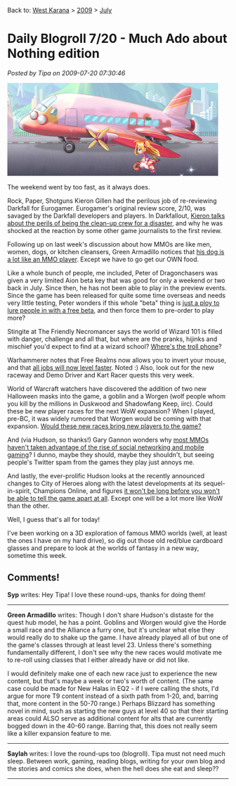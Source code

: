 Back to: [West Karana](/posts/westkarana.md) > [2009](/posts/2009/westkarana.md) > [July](./westkarana.md)
# Daily Blogroll 7/20 - Much Ado about Nothing edition

*Posted by Tipa on 2009-07-20 07:30:46*

![Can't stop progress -- Tipa flies her staff past the LaTale airport.](../../../uploads/2009/07/LaTaleClient-2009-07-18-15-50-33-45.jpg "Can't stop progress -- Tipa flies her staff past the LaTale airport.")

The weekend went by too fast, as it always does.

Rock, Paper, Shotguns Kieron Gillen had the perilous job of re-reviewing Darkfall for Eurogamer. Eurogamer's original review score, 2/10, was savaged by the Darkfall developers and players. In Darkfallout, [Kieron talks about the perils of being the clean-up crew for a disaster](http://www.rockpapershotgun.com/2009/07/17/darkfallout/), and why he was shocked at the reaction by some other game journalists to the first review.

Following up on last week's discussion about how MMOs are like men, women, dogs, or kitchen cleansers, Green Armadillo notices that [his dog is a lot like an MMO player](http://playervsdeveloper.blogspot.com/2009/07/are-dogs-like-mmorpg-players.html). Except we have to go get our OWN food.

Like a whole bunch of people, me included, Peter of Dragonchasers was given a very limited Aion beta key that was good for only a weekend or two back in July. Since then, he has not been able to play in the preview events. Since the game has been released for quite some time overseas and needs very little testing, Peter wonders if this whole "beta" thing is [just a ploy to lure people in with a free beta](http://dragonchasers.com/2009/07/19/aion-betas-nerdrage-evoking-policy-aion-ncsoft/), and then force them to pre-order to play more?

Stingite at The Friendly Necromancer says the world of Wizard 101 is filled with danger, challenge and all that, but where are the pranks, hijinks and mischief you'd expect to find at a wizard school? [Where's the troll phone](http://thefriendlynecromancer.blogspot.com/2009/07/spell-phone.html)?

Warhammerer notes that Free Realms now allows you to invert your mouse, and that [all jobs will now level faster](http://exploringwar.wordpress.com/2009/07/19/free-realms-update-july-17/). Noted :) Also, look out for the new raceway and Demo Driver and Kart Racer quests this very week.

World of Warcraft watchers have discovered the addition of two new Halloween masks into the game, a goblin and a Worgen (wolf people whom you kill by the millions in Duskwood and Shadowfang Keep, iirc). Could these be new player races for the next WoW expansion? When I played, pre-BC, it was widely rumored that Worgen would be coming with that expansion. [Would these new races bring new players to the game?
](http://hudshideout.com/blog/?p=2983)

And (via Hudson, so thanks!) Gary Gannon wonders why [most MMOs haven't taken advantage of the rise of social networking and mobile gaming](http://www.garygannon.com/home/2009/7/16/6-reasons-mmorpgs-are-doomed-if-they-dont-break-their-stagna.html)? I dunno, maybe they should, maybe they shouldn't, but seeing people's Twitter spam from the games they play just annoys me.

And lastly, the ever-prolific Hudson looks at the recently announced changes to City of Heroes along with the latest developments at its sequel-in-spirit, Champions Online, and figures [it won't be long before you won't be able to tell the game apart at all](http://hudshideout.com/blog/?p=2967). Except one will be a lot more like WoW than the other.

Well, I guess that's all for today!

I've been working on a 3D exploration of famous MMO worlds (well, at least the ones I have on my hard drive), so dig out those old red/blue cardboard glasses and prepare to look at the worlds of fantasy in a new way, sometime this week.

## Comments!

**Syp** writes: Hey Tipa! I love these round-ups, thanks for doing them!

---

**Green Armadillo** writes: Though I don't share Hudson's distaste for the quest hub model, he has a point. Goblins and Worgen would give the Horde a small race and the Alliance a furry one, but it's unclear what else they would really do to shake up the game. I have already played all of but one of the game's classes through at least level 23. Unless there's something fundamentally different, I don't see why the new races would motivate me to re-roll using classes that I either already have or did not like. 

I would definitely make one of each new race just to experience the new content, but that's maybe a week or two's worth of content. (The same case could be made for New Halas in EQ2 - if I were calling the shots, I'd argue for more T9 content instead of a sixth path from 1-20, and, barring that, more content in the 50-70 range.) Perhaps Blizzard has something novel in mind, such as starting the new guys at level 40 so that their starting areas could ALSO serve as additional content for alts that are currently bogged down in the 40-60 range. Barring that, this does not really seem like a killer expansion feature to me.

---

**Saylah** writes: I love the round-ups too (blogroll). Tipa must not need much sleep. Between work, gaming, reading blogs, writing for your own blog and the stories and comics she does, when the hell does she eat and sleep??

---

